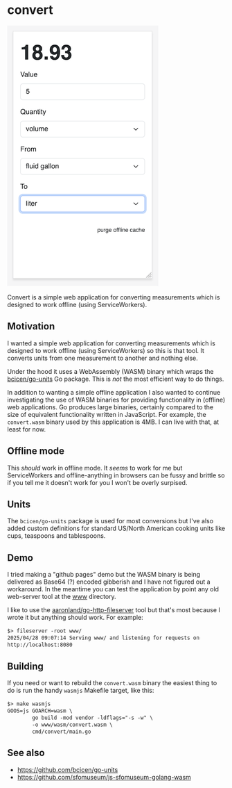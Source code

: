 # convert

![](docs/images/convert-example.png)

Convert is a simple web application for converting measurements which is designed to work offline (using ServiceWorkers).

## Motivation

I wanted a simple web application for converting measurements which is designed to work offline (using ServiceWorkers) so this is that tool. It converts units from one measurement to another and nothing else.

Under the hood it uses a WebAssembly (WASM) binary which wraps the [bcicen/go-units](https://github.com/bcicen/go-units) Go package. This is _not_ the most efficient way to do things.

In addition to wanting a simple offline application I also wanted to continue investigating the use of WASM binaries for providing functionality in (offline) web applications. Go produces large binaries, certainly compared to the size of equivalent functionality written in JavaScript. For example, the `convert.wasm` binary used by this application is 4MB. I can live with that, at least for now.

## Offline mode

This _should_ work in offline mode. It _seems_ to work for me but ServiceWorkers and offline-anything in browsers can be fussy and brittle so if you tell me it doesn't work for you I won't be overly surpised.

## Units

The `bcicen/go-units` package is used for most conversions but I've also added custom definitions for standard US/North American cooking units like cups, teaspoons and tablespoons.

## Demo

I tried making a "github pages" demo but the WASM binary is being delivered as Base64 (?) encoded gibberish and I have not figured out a workaround. In the meantime you can test the application by point any old web-server tool at the [www](www) directory.

I like to use the [aaronland/go-http-fileserver](https://github.com/aaronland/go-http-fileserver) tool but that's most because I wrote it but anything should work. For example:

```
$> fileserver -root www/
2025/04/28 09:07:14 Serving www/ and listening for requests on http://localhost:8080
```

## Building

If you need or want to rebuild the `convert.wasm` binary the easiest thing to do is run the handy `wasmjs` Makefile target, like this:

```
$> make wasmjs
GOOS=js GOARCH=wasm \
		go build -mod vendor -ldflags="-s -w" \
		-o www/wasm/convert.wasm \
		cmd/convert/main.go
```

## See also

* https://github.com/bcicen/go-units
* https://github.com/sfomuseum/js-sfomuseum-golang-wasm
